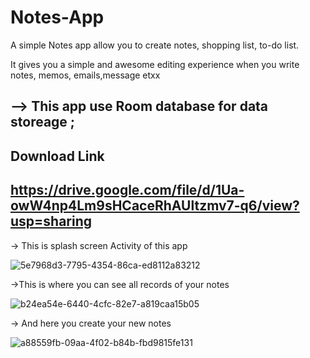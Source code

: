 # Notes-App



A simple Notes app allow you to create notes, shopping list, to-do list.

It gives you a simple and awesome editing experience when you write notes, memos, emails,message etxx

--> This app use Room database for data storeage ;
-
Download Link 
-
https://drive.google.com/file/d/1Ua-owW4np4Lm9sHCaceRhAUltzmv7-q6/view?usp=sharing
-
-> This is splash screen Activity of this app 
  
  
  ![5e7968d3-7795-4354-86ca-ed8112a83212](https://user-images.githubusercontent.com/88794531/151671950-6c4f17df-df5d-40b0-b8ce-52cdc021ec09.jpg)



->This is where you can see all records of your notes

![b24ea54e-6440-4cfc-82e7-a819caa15b05](https://user-images.githubusercontent.com/88794531/151671960-a53f0ec8-fb71-4f45-abc8-fa8a2b91bd32.jpg)



-> And here you create your new notes 


![a88559fb-09aa-4f02-b84b-fbd9815fe131](https://user-images.githubusercontent.com/88794531/151671978-343c7953-a5f6-40ef-b7fe-d492445a6127.jpg)


